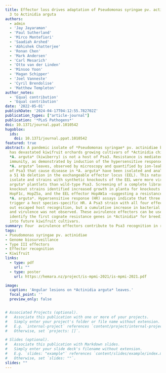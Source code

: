 ```yaml
---
title: Effector loss drives adaptation of Pseudomonas syringae pv. actinidiae biovar
  3 to Actinidia arguta
authors:
  - admin
  - 'Jay Jayaraman'
  - 'Paul Sutherland'
  - 'Mirco Montefiori'
  - 'Saadiah Arshed'
  - 'Abhishek Chatterjee'
  - 'Ronan Chen'
  - 'Mark Andersen'
  - 'Carl Mesarich'
  - 'Otto van der Linden'
  - 'Minsoo Yoon'
  - 'Magan Schipper'
  - 'Joel Vanneste'
  - 'Cyril Brendolise'
  - 'Matthew Templeton'
author_notes:
  - 'Equal contribution'
  - 'Equal contribution'
date: '2022-05-01'
publishDate: '2024-04-17T04:12:55.782702Z'
publication_types: ["article-journal"]
publication: '*PLoS Pathogens*'
doi: 10.1371/journal.ppat.1010542
hugoblox:
  ids:
    doi: 10.1371/journal.ppat.1010542
featured: true
abstract: A pandemic isolate of *Pseudomonas syringae* pv. actinidiae biovar 3 (Psa3)
  has devastated kiwifruit orchards growing cultivars of *Actinidia chinensis*. In contrast,
  *A. arguta* (kiwiberry) is not a host of Psa3. Resistance is mediated via effector-triggered
  immunity, as demonstrated by induction of the hypersensitive response in infected
  *A. arguta* leaves, observed by microscopy and quantified by ion-leakage assays. Isolates
  of Psa3 that cause disease in *A. arguta* have been isolated and analyzed, revealing
  a 51 kb deletion in the exchangeable effector locus (EEL). This natural EEL-mutant
  isolate and strains with synthetic knockouts of the EEL were more virulent in *A.
  arguta* plantlets than wild-type Psa3. Screening of a complete library of Psa3 effector
  knockout strains identified increased growth in planta for knockouts of four effectors–AvrRpm1a,
  HopF1c, HopZ5a, and the EEL effector HopAW1a –suggesting a resistance response in
  *A. arguta*. Hypersensitive response (HR) assays indicate that three of these effectors
  trigger a host species-specific HR. A Psa3 strain with all four effectors knocked
  out escaped host recognition, but a cumulative increase in bacterial pathogenicity
  and virulence was not observed. These avirulence effectors can be used in turn to
  identify the first cognate resistance genes in *Actinidia* for breeding durable resistance
  into future kiwifruit cultivars.
summary: Four  avirulence effectors contribute to Psa3 recognition in resistant kiwiberry, identified through genome biosurveillance and effector knockout screening.
tags:
- Pseudomonas syringae pv. actinidiae
- Genome biosurveillance
- Type III effectors
- Effector recognition
- Kiwifruit
links:
  - type: pdf
    url: ""
  - type: poster
    url: https://hemara.nz/project/is-mpmi-2021/is-mpmi-2021.pdf

image:
  caption: 'Angular lesions on *Actinidia arguta* leaves.'
  focal_point: ''
  preview_only: false


# Associated Projects (optional).
#   Associate this publication with one or more of your projects.
#   Simply enter your project's folder or file name without extension.
#   E.g. `internal-project` references `content/project/internal-project/index.md`.
#   Otherwise, set `projects: []`.

# Slides (optional).
#   Associate this publication with Markdown slides.
#   Simply enter your slide deck's filename without extension.
#   E.g. `slides: "example"` references `content/slides/example/index.md`.
#   Otherwise, set `slides: ""`.
slides: ""
---
```

